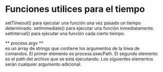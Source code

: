 # Funciones utilices para el tiempo
setTimeout() para ejecutar una función una vez pasado un tiempo determinado.
setImmediate() para ejecutar una función inmediatamente.
setInterval() para ejecutar una función cada cierto tiempo.

** process.argv **  
es un array de strings que contiene los argumentos de la línea de comandos. El primer elemento es process.execPath. El segundo elemento es el path del archivo que se está ejecutando. Los siguientes elementos serán cualquier argumento adicional.